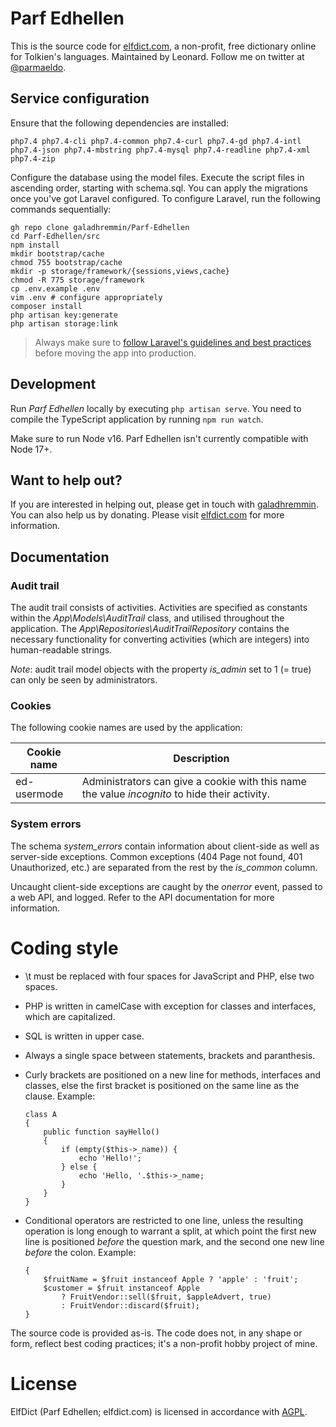 # Parf Edhellen
This is the source code for [elfdict.com](http://www.elfdict.com), a non-profit, free dictionary online for Tolkien's languages. Maintained by Leonard. Follow me on twitter at [@parmaeldo](https://twitter.com/parmaeldo).

## Service configuration
Ensure that the following dependencies are installed:

```
php7.4 php7.4-cli php7.4-common php7.4-curl php7.4-gd php7.4-intl php7.4-json php7.4-mbstring php7.4-mysql php7.4-readline php7.4-xml php7.4-zip
```

Configure the database using the model files. Execute the script files in ascending order, starting with schema.sql. You can apply the migrations once you've got Laravel configured. To configure Laravel, run the following commands sequentially:

```
gh repo clone galadhremmin/Parf-Edhellen
cd Parf-Edhellen/src
npm install
mkdir bootstrap/cache
chmod 755 bootstrap/cache
mkdir -p storage/framework/{sessions,views,cache}
chmod -R 775 storage/framework
cp .env.example .env
vim .env # configure appropriately
composer install
php artisan key:generate
php artisan storage:link
```

> Always make sure to [follow Laravel's guidelines and best practices](https://laravel.com/docs/9.x/deployment) before moving the app into production.

## Development

Run *Parf Edhellen* locally by executing `php artisan serve`. You need to compile the TypeScript application by running `npm run watch`. 

Make sure to run Node v16. Parf Edhellen isn't currently compatible with Node 17+.

## Want to help out?
If you are interested in helping out, please get in touch with [galadhremmin](https://github.com/galadhremmin).
You can also help us by donating. Please visit [elfdict.com](http://www.elfdict.com) for more information.

## Documentation
### Audit trail
The audit trail consists of activities. Activities are specified as constants within the _App\Models\AuditTrail_ class, and utilised throughout the application. The _App\Repositories\AuditTrailRepository_ contains the necessary functionality for converting activities (which are integers) into human-readable strings.

_Note_: audit trail model objects with the property _is_admin_ set to 1 (= true) can only be seen by administrators.

### Cookies
The following cookie names are used by the application:

| Cookie name | Description |
|-------------|-------------|
| ed-usermode | Administrators can give a cookie with this name the value _incognito_ to hide their activity. | 

### System errors
The schema _system_errors_ contain information about client-side as well as server-side exceptions. Common exceptions (404 Page not found, 401 Unauthorized, etc.) are separated from the rest by the _is_common_ column. 

Uncaught client-side exceptions are caught by the _onerror_ event, passed to a web API, and logged. Refer to the API documentation for more information.

# Coding style
* \t must be replaced with four spaces for JavaScript and PHP, else two spaces.
* PHP is written in camelCase with exception for classes and interfaces, which are capitalized.
* SQL is written in upper case.
* Always a single space between statements, brackets and paranthesis.
* Curly brackets are positioned on a new line for methods, interfaces and classes, else the first bracket is positioned on the same line as the clause. Example:

      class A
      {
          public function sayHello() 
          {
              if (empty($this->_name)) {
                  echo 'Hello!';
              } else {
                  echo 'Hello, '.$this->_name;
              }
          }
      }
        
 * Conditional operators are restricted to one line, unless the resulting operation is long enough to warrant a split, at which point the first new line is positioned _before_ the question mark, and the second one new line _before_ the colon. Example:
 
      ```function doFruityThings() 
      {
          $fruitName = $fruit instanceof Apple ? 'apple' : 'fruit';
          $customer = $fruit instanceof Apple
              ? FruitVendor::sell($fruit, $appleAdvert, true) 
              : FruitVendor::discard($fruit);
      }
      ```

The source code is provided as-is. The code does not, in any shape or form, reflect best coding practices; it's a non-profit hobby project of mine.

# License
ElfDict (Parf Edhellen; elfdict.com) is licensed in accordance with [AGPL](https://tldrlegal.com/license/gnu-affero-general-public-license-v3-(agpl-3.0)).
